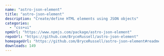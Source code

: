 ```yaml
---
name: "astro-json-element"
title: "astro-json-element"
description: "Create/define HTML elements using JSON objects"
categories:
  - "css+ui"
npmUrl: "https://www.npmjs.com/package/astro-json-element"
repoUrl: "https://github.com/BryceRussell/astro-json-element"
homepageUrl: "https://github.com/BryceRussell/astro-json-element#readme"
downloads: 149
---
```

